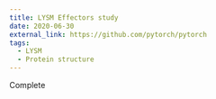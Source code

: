 ```yaml
---
title: LYSM Effectors study
date: 2020-06-30
external_link: https://github.com/pytorch/pytorch
tags:
  - LYSM
  - Protein structure
---
```


Complete

<!--more-->
